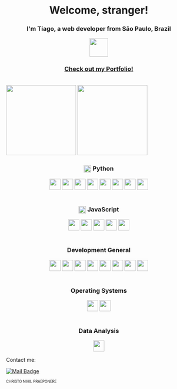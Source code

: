 <h1 align="center">Welcome, stranger!</h1>
<h3 align="center">I'm Tiago, a web developer from São Paulo, Brazil</h3>

<div align="center">
  <img style="width: 50px;" src="https://upload.wikimedia.org/wikipedia/commons/thumb/2/2b/Bandeira_do_estado_de_S%C3%A3o_Paulo.svg/1024px-Bandeira_do_estado_de_S%C3%A3o_Paulo.svg.png">
</div>

<h3 align="center"><a href="https://niaev.github.io" target="_blank">Check out my Portfolio!</a></h3>

<br>

<div align="center" style="display: inline-block">
  <img src="https://bellomia-readme-stats.vercel.app/api/?username=niaev&theme=tokyonight" style="width: auto; min-height: 190px; max-height: 190px; height: 190px;" />
  <img src="https://bellomia-readme-stats.vercel.app/api/top-langs/?username=niaev&layout=compact&theme=tokyonight" style="width: auto; min-height: 190px; max-height: 190px; height: 190px;" />
</div>

<br>

<div align="center">
  <h3><img height="20" width="20" style="vertical-align: middle" src="https://cdn.svgporn.com/logos/python.svg"> Python</h3>
  <a href="https://flask.palletsprojects.com/en/2.3.x/"><img height="30" width="30" src="https://cdn.svgporn.com/logos/flask.svg"></a>
  <a href="https://pandas.pydata.org/"><img height="30" width="30" src="https://pandas.pydata.org/static/img/pandas_mark.svg"></a>
  <a href="https://numpy.org/"><img height="30" width="30" src="https://cdn.svgporn.com/logos/numpy.svg"></a>
  <a href="https://matplotlib.org/"><img height="30" width="30" src="https://cdn.svgporn.com/logos/matplotlib-icon.svg"></a>
  <a href="https://www.rdkit.org/"><img height="30" width="30" src="https://www.rdkit.org/Images/logo.png"></a>
  <a href="https://jupyter.org/"><img height="30" width="30" src="https://cdn.svgporn.com/logos/jupyter.svg"></a>
  <a href="https://www.selenium.dev/"><img height="30" width="30" src="https://cdn.svgporn.com/logos/selenium.svg"></a>
  <a href="https://pypi.org/project/beautifulsoup4/"><img height="30" src="https://apmonitor.com/dde/uploads/Main/python_beautifulsoup.png"></a>
</div>

<br>

<div align="center">
  <h3><img height="20" width="20" style="vertical-align: middle" src="https://cdn.svgporn.com/logos/javascript.svg"> JavaScript</h3>
  <a href="https://nodejs.org/en"><img height="30" width="30" src="https://cdn.svgporn.com/logos/nodejs-icon.svg"></a>
  <a href="https://www.typescriptlang.org/"><img height="30" width="30" src="https://cdn.svgporn.com/logos/typescript-icon.svg"></a>
  <a href="https://www.prisma.io/"><img height="30" width="30" src="https://cdn.svgporn.com/logos/prisma.svg"></a>
  <a href="https://jestjs.io/pt-BR/"><img height="30" width="30" src="https://cdn.svgporn.com/logos/jest.svg"></a>
  <a href="https://expressjs.com/pt-br/"><img height="30" src="https://cdn.svgporn.com/logos/express.svg"></a>
</div>

<br>

<div align="center">
  <h3>Development General</h3>
  <img height="30" width="30" src="https://cdn.svgporn.com/logos/html-5.svg">
  <img height="30" width="30" src="https://cdn.svgporn.com/logos/css-3.svg">
  <a href="https://www.php.net/"><img height="30" width="30" src="https://cdn.svgporn.com/logos/php.svg"></a>
  <a href="https://www.mysql.com/"><img height="30" width="30" src="https://cdn.svgporn.com/logos/mysql-icon.svg"></a>
  <a href="https://www.postgresql.org/"><img height="30" width="30" src="https://cdn.svgporn.com/logos/postgresql.svg"></a>
  <a href="https://www.mongodb.com/pt-br"><img height="30" width="30" src="https://cdn.svgporn.com/logos/mongodb-icon.svg"></a>
  <a href="https://git-scm.com/"><img height="30" width="30" src="https://cdn.svgporn.com/logos/git-icon.svg"></a>
  <img height="30" width="30" src="https://cdn.svgporn.com/logos/bash-icon.svg">
</div>

<br>

<div align="center">
  <h3>Operating Systems</h3>
  <img height="30" width="30" src="https://cdn.svgporn.com/logos/ubuntu.svg">
  <img height="30" width="30" src="https://cdn.svgporn.com/logos/microsoft-windows-icon.svg">
</div>

<br>

<div align="center">
  <h3>Data Analysis</h3>
  <a href="https://www.knime.com/"><img height="30" src="https://mahmoudelgendi.com/wp-content/uploads/2022/03/Knime-White.svg"></a>
</div>

Contact me: 

[![Mail Badge](https://img.shields.io/badge/-trutnv@protonmail.com-006bed?style=flat-square&link=mailto:trutnv@protonmail.com)](mailto:trutnv@protonmail.com)

<small><sub>CHRISTO NIHIL PRAEPONERE</sub></small>
